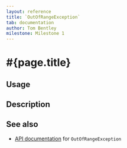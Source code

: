 ```yaml
---
layout: reference
title: `OutOfRangeException`
tab: documentation
author: Tom Bentley
milestone: Milestone 1
---
```


# #{page.title}

## Usage 

## Description

## See also

* [API documentation](#{site.urls.apidoc}/ceylon/language/OutOfRangeException) for `OutOfRangeException`

